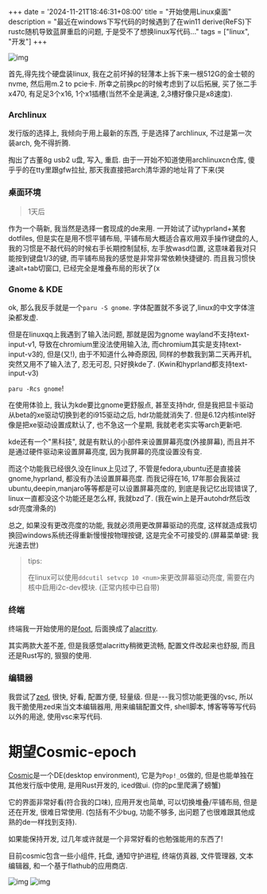 +++
date = '2024-11-21T18:46:31+08:00'
title = "开始使用Linux桌面"
description = "最近在windows下写代码的时候遇到了在win11 derive(ReFS)下rustc随机导致蓝屏重启的问题, 于是受不了想换linux写代码..."
tags = ["linux", "开发"]
+++

![img](/342834244b15aab7e34a4c3a0cb60d9e.webp)

首先,得先找个硬盘装linux, 我在之前坏掉的轻薄本上拆下来一根512G的金士顿的nvme, 然后用m.2 to pcie卡. 所幸之前换pc的时候考虑到了以后拓展, 买了张二手x470,
有足足3个x16, 1个x1插槽(当然不全是满速, 2,3槽好像只是x8速度).

### Archlinux
发行版的选择上, 我倾向于用上最新的东西, 于是选择了archlinux, 不过是第一次装arch, 免不得折腾.

掏出了古董8g usb2 u盘, 写入, 重启. 由于一开始不知道使用archlinuxcn仓库, 傻乎乎的在tty里跟gfw拉扯, 那天我直接把arch清华源的地址背了下来(哭

### 桌面环境
> 1天后

作为一个萌新, 我当然是选择一套现成的de来用. 一开始试了试hyprland+某套dotfiles, 但是实在是用不惯平铺布局, 平铺布局大概适合喜欢用双手操作键盘的人,
我的习惯是不敲代码的时候右手长期控制鼠标, 左手放wasd位置, 这意味着我对只能按到键盘1/3的键, 而平铺布局我的感觉是非常非常依赖快捷键的.
而且我习惯快速alt+tab切窗口, 已经完全是堆叠布局的形状了(x

### Gnome & KDE
ok, 那么我反手就是一个`paru -S gnome`. 字体配置就不多说了,linux的中文字体渲染都发虚.

但是在linuxqq上我遇到了输入法问题, 那就是因为gnome wayland不支持text-input-v1, 导致在chromium里没法使用输入法, 而chromium其实是支持text-input-v3的,
但是(又!), 由于不知道什么神奇原因, 同样的参数我到第二天再开机, 突然又用不了输入法了, 忍无可忍, 只好换kde了. (Kwin和hyprland都支持text-input-v3)

`paru -Rcs gnome`!

在使用体验上, 我认为kde要比gnome更舒服点, 甚至支持hdr, 但是我把显卡驱动从beta的xe驱动切换到老的i915驱动之后, hdr功能就消失了.
但是6.12内核intel好像是把xe驱动设置成默认了, 也不急这一个星期, 我就老老实实等arch更新吧.

kde还有一个"黑科技", 就是有默认的小部件来设置屏幕亮度(外接屏幕), 而且并不是通过硬件驱动来设置屏幕亮度, 因为我屏幕的亮度设置没有变.

而这个功能我已经很久没在linux上见过了, 不管是fedora,ubuntu还是直接装gnome,hyprland, 都没有办法设置屏幕亮度.
而我记得在16, 17年那会我装过ubuntu,deepin,manjaro等等都是可以设置屏幕亮度的, 到底是我记忆出现错误了, linux一直都没这个功能还是怎么样, 我就bzd了. (我在win上是开autohdr然后改sdr亮度滑条的)

总之, 如果没有更改亮度的功能, 我就必须用更改屏幕驱动的亮度, 这样就造成我切换回windows系统还得重新慢慢按物理按键, 这是完全不可接受的.(屏幕菜单键: 我光速去世)

> tips:
>
> 在linux可以使用`ddcutil setvcp 10 <num>`来更改屏幕驱动亮度, 需要在内核中启用i2c-dev模块. (正常内核中已自带)

### 终端
终端我一开始使用的是[foot](https://codeberg.org/dnkl/foot), 后面换成了[alacritty](https://github.com/alacritty/alacritty).

其实两款大差不差, 但是我感觉alacritty稍微更流畅, 配置文件改起来也舒服, 而且还是Rust写的, 狠狠的使用.

### 编辑器
我尝试了[zed](https://github.com/zed-industries/zed), 很快, 好看, 配置方便, 轻量级. 但是---我习惯功能更强的vsc, 所以我干脆使用zed来当文本编辑器用,
用来编辑配置文件, shell脚本, 博客等等写代码以外的用途, 使用vsc来写代码.

# 期望Cosmic-epoch
[Cosmic](https://github.com/pop-os/cosmic-epoch)是一个DE(desktop environment), 它是为`Pop!_OS`做的, 但是也能单独在其他发行版中使用,
是用Rust开发的, iced做ui. (你的pc里爬满了螃蟹)

它的界面非常好看(符合我的口味), 应用开发也简单, 可以切换堆叠/平铺布局, 但是还在开发, 很难日常使用. (包括有不少bug, 功能不够多, 出问题了也很难跟其他成熟的de一样找到支持).

如果能保持开发, 过几年或许就是一个非常好看的也勉强能用的东西了!

目前cosmic包含一些小组件, 托盘, 通知守护进程, 终端仿真器, 文件管理器, 文本编辑器, 和一个基于flathub的应用商店.

![img](/34762b3c41ef3fd332383fe5462fc9e5.webp)
![img](/bade0469e5a5b58764eefacd1b194ebf.webp)
